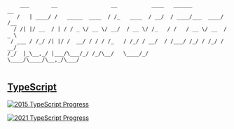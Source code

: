 ```
    ___       __                 __           ____   ______          __   
   /   | ____/ /   _____  ____  / /_   ____  / __/  / ____/___  ____/ /__ 
  / /| |/ __  / | / / _ \/ __ \/ __/  / __ \/ /_   / /   / __ \/ __  / _ \
 / ___ / /_/ /| |/ /  __/ / / / /_   / /_/ / __/  / /___/ /_/ / /_/ /  __/
/_/  |_\__,_/ |___/\___/_/ /_/\__/   \____/_/     \____/\____/\__,_/\___/ 
                                                                          
```

## [TypeScript](https://github.com/rfist/aoc/tree/typescript)

[![2015 TypeScript Progress](https://img.shields.io/endpoint?style=for-the-badge&url=https://raw.githubusercontent.com/rfist/aoc/typescript/.github/badges/typescript/2015.json)](https://github.com/rfist/aoc/tree/typescript/2015)

[![2021 TypeScript Progress](https://img.shields.io/endpoint?style=for-the-badge&url=https://raw.githubusercontent.com/rfist/aoc/typescript/.github/badges/typescript/2021.json)](https://github.com/rfist/aoc/tree/typescript/2021)
